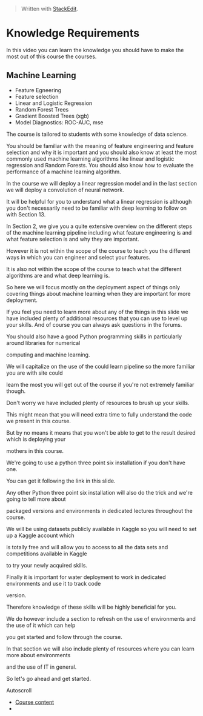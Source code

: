 > Written with [StackEdit](https://stackedit.io/).

# Knowledge Requirements

In this video you can learn the knowledge you should have to make the most out of this course the courses.

## Machine Learning

- Feature Egneering
- Feature selection
- Linear and Logistic Regression
- Random Forest Trees
- Gradient Boosted Trees (xgb)
- Model Diagnostics: ROC-AUC, mse

The course is tailored to students with some knowledge of data science.

You should be familiar with the meaning of feature engineering and feature selection and why it is important and you should also know at least the most commonly used machine learning algorithms like linear and logistic regression and Random Forests. You should also know how to evaluate the performance of a machine learning algorithm. 

In the course we will deploy a linear regression model and in the last section we will deploy a convolution of neural network.

It will be helpful for you to understand what a linear regression is although you don't necessarily need to be familiar with deep learning to follow on with Section 13.

In Section 2, we give you a quite extensive overview on the different steps of the machine learning pipeline including what feature engineering is and what feature selection is and why they are important.

However it is not within the scope of the course to teach you the different ways in which you can engineer and select your features.

It is also not within the scope of the course to teach what the different algorithms are and what deep learning is.

So here we will focus mostly on the deployment aspect of things only covering things about machine learning when they are important for more deployment.

If you feel you need to learn more about any of the things in this slide we have included plenty of additional resources that you can use to level up your skills. And of course you can always ask questions in the forums.

You should also have a good Python programming skills in particularly around libraries for numerical

computing and machine learning.

We will capitalize on the use of the could learn pipeline so the more familiar you are with site could

learn the most you will get out of the course if you're not extremely familiar though.

Don't worry we have included plenty of resources to brush up your skills.

This might mean that you will need extra time to fully understand the code we present in this course.

But by no means it means that you won't be able to get to the result desired which is deploying your

mothers in this course.

We're going to use a python three point six installation if you don't have one.

You can get it following the link in this slide.

Any other Python three point six installation will also do the trick and we're going to tell more about

packaged versions and environments in dedicated lectures throughout the course.

We will be using datasets publicly available in Kaggle so you will need to set up a Kaggle account which

is totally free and will allow you to access to all the data sets and competitions available in Kaggle

to try your newly acquired skills.

Finally it is important for water deployment to work in dedicated environments and use it to track code

version.

Therefore knowledge of these skills will be highly beneficial for you.

We do however include a section to refresh on the use of environments and the use of it which can help

you get started and follow through the course.

In that section we will also include plenty of resources where you can learn more about environments

and the use of IT in general.

So let's go ahead and get started.

Autoscroll

-   [Course content](https://www.udemy.com/deployment-of-machine-learning-models/learn/lecture/13321626#content)
-
<!--stackedit_data:
eyJoaXN0b3J5IjpbMTAyNzc4NTIxOV19
-->